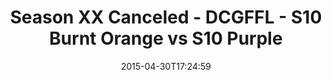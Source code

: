 ---
title: Season XX Canceled - DCGFFL - S10 Burnt Orange vs S10 Purple
teams-score:
- team: _teams/s10-burnt-orange.md
  score: 28
- team: _teams/s10-purple.md
  score: 24
mvp: Sam S (Orange), Howard Y (Purple)
game-ball: N/A
season: 10
week: 8
date: '2015-04-30T17:24:59'
pageid: season-10-week-8-4422-vs-4437
---